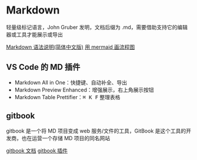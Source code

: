 # Markdown

轻量级标记语言，John Gruber 发明，文档后缀为 .md，需要借助支持它的编辑器或工具才能展示或导出

[Markdown 语法说明(简体中文版)](https://www.appinn.com/markdown/#list)
[用 mermaid 画流程图](https://www.jianshu.com/p/b421cc723da5)

## VS Code 的 MD 插件

- Markdown All in One：快捷键、自动补全、导出
- Markdown Preview Enhanced：增强展示，右上角展示按钮
- Markdown Table Prettifier：<kbd>⌘ K F</kbd> 整理表格

## gitbook

gitbook 是一个将 MD 项目变成 web 服务/文件的工具，GitBook 是这个工具的开发商，也在运营一个存储 MD 项目的同名网站

[gitbook 文档](https://gitbookio.gitbooks.io/documentation/index.html)
[gitbook 插件](http://gitbook.zhangjikai.com/plugins.html)
